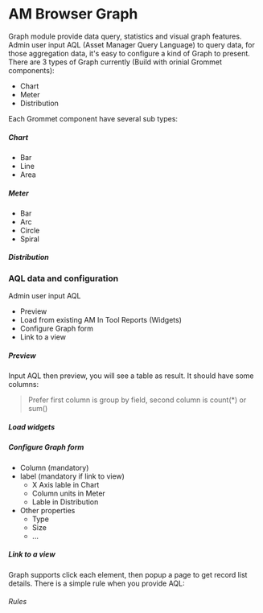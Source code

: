# AM Browser Graph

Graph module provide data query, statistics and visual graph features. Admin user input AQL (Asset Manager Query Language) to query data, for those aggregation data, it's easy to configure a kind of Graph to present. There are 3 types of Graph currently (Build with orinial Grommet components):

- Chart
- Meter
- Distribution

Each Grommet component have several sub types:

##### Chart

- Bar
- Line
- Area

##### Meter

- Bar
- Arc
- Circle
- Spiral

##### Distribution

### AQL data and configuration

Admin user input AQL 

- Preview
- Load from existing AM In Tool Reports (Widgets)
- Configure Graph form
- Link to a view

##### Preview

Input AQL then preview, you will see a table as result. It should have some columns:

> Prefer first column is group by field, second column is count(*) or sum(<field name>)

##### Load widgets


##### Configure Graph form

- Column (mandatory)
- label (mandatory if link to view)
    - X Axis lable in Chart
    - Column units in Meter
    - Lable in Distribution
- Other properties
    - Type
    - Size
    - ...

##### Link to a view

Graph supports click each element, then popup a page to get record list details. There is a simple rule when you provide AQL:

###### Rules
